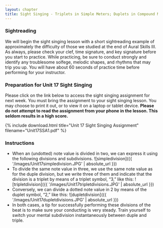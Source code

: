 ```yaml
---
layout: chapter
title: Sight Singing - Triplets in Simple Meters; Duplets in Compound Meters
---
```


### Sightreading

We will begin the sight singing lesson with a short sightreading example of approximately the difficulty of those we studied at the end of Aural Skills III. As always, please check your clef, time signature, and key signature before you start to practice. While practicing, be sure to conduct strongly and identify any troublesome solfege, melodic shapes, and rhythms that may trip you up. You will have about 60 seconds of practice time before performing for your instructor.

### Preparation for Unit 17 Sight Singing

Please click on the link below to access the sight singing assignment for next week. You must bring the assignment to your sight singing lesson. You may choose to print it out, or to view it on a laptop or tablet device. **Please do not attempt to read the assignment from your phone in the lesson. This seldom results in a high score.**

{% include download.html title="Unit 17 Sight Singing Assignment" filename="Unit17SSA1.pdf" %}

### Instructions

- When an (undotted) note value is divided in two, we can express it using the following divisions and subdivisions.
![simpledivision]({{ '/images/Unit17simpledivision.JPG' | absolute_url }})
- To divide the same note value in three, we use the same note value as for the duple division, but we write three of them and indicate that the division is a triplet by means of a triplet symbol, “3,” like this:
![tripletdivision]({{ '/images/Unit17tripletdivisions.JPG' | absolute_url }})
- Conversely, we can divide a dotted note value in 2 by means of the duplet symbol, “2,” like this:
![dupletdivision]({{ '/images/Unit17dupletdivisions.JPG' | absolute_url }})
- In both cases, a tip for successfully performing these divisions of the beat is to make sure your conducting is very steady. Train yourself to switch your mental subdivision instantaneously between duple and triple.